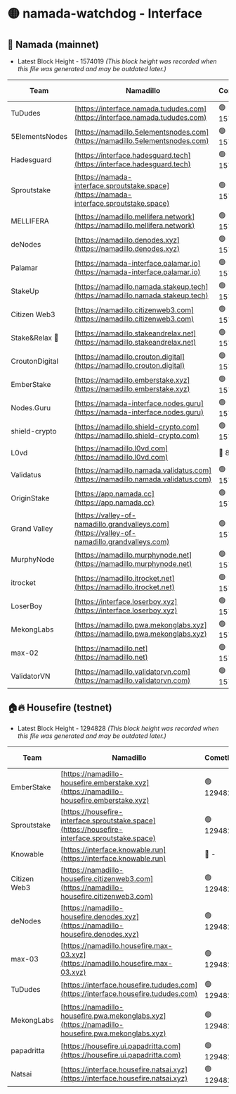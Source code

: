 # 🟡 namada-watchdog - Interface

## 🚀 Namada (mainnet)
- Latest Block Height - 1574019 *(This block height was recorded when this file was generated and may be outdated later.)*

| Team | Namadillo | CometBFT | Indexer | MASP Indexer |
|-|-|-|-|-|
| TuDudes | [https://interface.namada.tududes.com](https://interface.namada.tududes.com) | 🟢 1574002 | 🟢 1574002 | 🟢 1574002 |
| 5ElementsNodes | [https://namadillo.5elementsnodes.com](https://namadillo.5elementsnodes.com) | 🟢 1574003 | 🟢 1574002 | 🟢 1574002 |
| Hadesguard | [https://interface.hadesguard.tech](https://interface.hadesguard.tech) | 🟢 1574003 | 🟢 1574003 | 🟢 1574003 |
| Sproutstake | [https://namada-interface.sproutstake.space](https://namada-interface.sproutstake.space) | 🟢 1574004 | 🟢 1574004 | 🟢 1574004 |
| MELLIFERA | [https://namadillo.mellifera.network](https://namadillo.mellifera.network) | 🟢 1574005 | 🟢 1574004 | 🟢 1574004 |
| deNodes | [https://namadillo.denodes.xyz](https://namadillo.denodes.xyz) | 🟢 1574005 | 🟢 1574005 | 🟢 1574005 |
| Palamar | [https://namada-interface.palamar.io](https://namada-interface.palamar.io) | 🟢 1574006 | 🔴 - | 🔴 - |
| StakeUp | [https://namadillo.namada.stakeup.tech](https://namadillo.namada.stakeup.tech) | 🟢 1574010 | 🟢 1574009 | 🟢 1574010 |
| Citizen Web3 | [https://namadillo.citizenweb3.com](https://namadillo.citizenweb3.com) | 🟢 1574010 | 🟢 1574010 | 🟢 1574010 |
| Stake&Relax 🦥 | [https://namadillo.stakeandrelax.net](https://namadillo.stakeandrelax.net) | 🟢 1574011 | 🟢 1574010 | 🟢 1574010 |
| CroutonDigital | [https://namadillo.crouton.digital](https://namadillo.crouton.digital) | 🟢 1574011 | 🔴 1338918 | 🟢 1574011 |
| EmberStake | [https://namadillo.emberstake.xyz](https://namadillo.emberstake.xyz) | 🟢 1574012 | 🟢 1574011 | 🟢 1574012 |
| Nodes.Guru | [https://namada-interface.nodes.guru](https://namada-interface.nodes.guru) | 🟢 1574012 | 🟢 1574012 | 🟢 1574012 |
| shield-crypto | [https://namadillo.shield-crypto.com](https://namadillo.shield-crypto.com) | 🟢 1574013 | 🟢 1574012 | 🟢 1574012 |
| L0vd | [https://namadillo.l0vd.com](https://namadillo.l0vd.com) | 🔴 894059 | 🔴 1315200 | 🔴 894059 |
| Validatus | [https://namadillo.namada.validatus.com](https://namadillo.namada.validatus.com) | 🟢 1574014 | 🔴 1338199 | 🟢 1574014 |
| OriginStake | [https://app.namada.cc](https://app.namada.cc) | 🟢 1574014 | 🟢 1574014 | 🟢 1574014 |
| Grand Valley | [https://valley-of-namadillo.grandvalleys.com](https://valley-of-namadillo.grandvalleys.com) | 🟢 1574015 | 🟢 1574014 | 🟢 1574014 |
| MurphyNode | [https://namadillo.murphynode.net](https://namadillo.murphynode.net) | 🟢 1574015 | 🟢 1574015 | 🔴 - |
| itrocket | [https://namadillo.itrocket.net](https://namadillo.itrocket.net) | 🟢 1574016 | 🟢 1574016 | 🟢 1574016 |
| LoserBoy | [https://interface.loserboy.xyz](https://interface.loserboy.xyz) | 🟢 1574016 | 🟢 1574016 | 🔴 - |
| MekongLabs | [https://namadillo.pwa.mekonglabs.xyz](https://namadillo.pwa.mekonglabs.xyz) | 🟢 1574018 | 🟢 1574018 | 🟢 1574018 |
| max-02 | [https://namadillo.net](https://namadillo.net) | 🟢 1574019 | 🟢 1574019 | 🟢 1574019 |
| ValidatorVN | [https://namadillo.validatorvn.com](https://namadillo.validatorvn.com) | 🟢 1574019 | 🟢 1574019 | 🟢 1574019 |

## 🏠🔥 Housefire (testnet)
- Latest Block Height - 1294828 *(This block height was recorded when this file was generated and may be outdated later.)*

| Team | Namadillo | CometBFT | Indexer | MASP Indexer |
|-|-|-|-|-|
| EmberStake | [https://namadillo-housefire.emberstake.xyz](https://namadillo-housefire.emberstake.xyz) | 🟢 1294823 | 🟢 1294823 | 🔴 1083022 |
| Sproutstake | [https://housefire-interface.sproutstake.space](https://housefire-interface.sproutstake.space) | 🟢 1294823 | 🟢 1294823 | 🟢 1294823 |
| Knowable | [https://interface.knowable.run](https://interface.knowable.run) | 🔴 - | 🔴 - | 🔴 - |
| Citizen Web3 | [https://namadillo-housefire.citizenweb3.com](https://namadillo-housefire.citizenweb3.com) | 🟢 1294824 | 🔴 1162824 | 🔴 - |
| deNodes | [https://namadillo-housefire.denodes.xyz](https://namadillo-housefire.denodes.xyz) | 🟢 1294826 | 🟢 1294826 | 🟢 1294826 |
| max-03 | [https://namadillo.housefire.max-03.xyz](https://namadillo.housefire.max-03.xyz) | 🟢 1294826 | 🟢 1294826 | 🟢 1294826 |
| TuDudes | [https://interface.housefire.tududes.com](https://interface.housefire.tududes.com) | 🟢 1294827 | 🟢 1294827 | 🟢 1294826 |
| MekongLabs | [https://namadillo-housefire.pwa.mekonglabs.xyz](https://namadillo-housefire.pwa.mekonglabs.xyz) | 🟢 1294827 | 🟢 1294827 | 🔴 1083022 |
| papadritta | [https://housefire.ui.papadritta.com](https://housefire.ui.papadritta.com) | 🟢 1294827 | 🟢 1294827 | 🟢 1294827 |
| Natsai | [https://interface.housefire.natsai.xyz](https://interface.housefire.natsai.xyz) | 🟢 1294828 | 🟢 1294828 | 🟢 1294828 |

